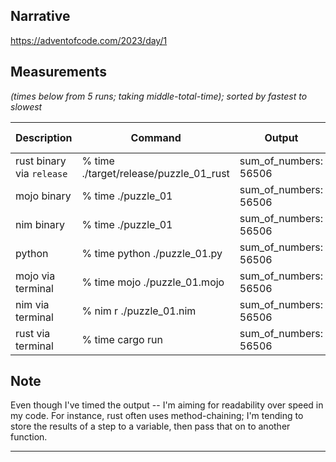 ## Narrative

<https://adventofcode.com/2023/day/1>

## Measurements

_(times below from 5 runs; taking middle-total-time); sorted by fastest to slowest_

| Description | Command | Output | %-CPU | total-seconds |
| -------- | -------- | -------- | -------- | -------- |
| rust binary via `release` | % time ./target/release/puzzle_01_rust | sum_of_numbers: 56506 | 33% cpu | 0.012 total |
| mojo binary | % time ./puzzle_01 | sum_of_numbers: 56506 | 63% cpu | 0.020 total |
| nim binary | % time ./puzzle_01 | sum_of_numbers: 56506 | 88% cpu | 0.034 total
| python | % time python ./puzzle_01.py | sum_of_numbers: 56506 | 64% cpu | 0.049 total |
| mojo via terminal | % time mojo ./puzzle_01.mojo | sum_of_numbers: 56506 | 92% cpu | 0.150 total |
| nim via terminal | % nim r ./puzzle_01.nim | sum_of_numbers: 56506 | 83% cpu | 0.115 total |
| rust via terminal | % time cargo run | sum_of_numbers: 56506 | 27% cpu | 0.171 total |


## Note

Even though I've timed the output -- I'm aiming for readability over speed in my code. For instance, rust often uses method-chaining; I'm tending to store the results of a step to a variable, then pass that on to another function.

---
